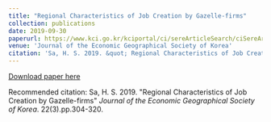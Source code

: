 ```yaml
---
title: "Regional Characteristics of Job Creation by Gazelle-firms" 
collection: publications
date: 2019-09-30
paperurl: https://www.kci.go.kr/kciportal/ci/sereArticleSearch/ciSereArtiView.kci?sereArticleSearchBean.artiId=ART002513136
venue: 'Journal of the Economic Geographical Society of Korea'
citation: 'Sa, H. S. 2019. &quot; Regional Characteristics of Job Creation by Gazelle-firms.&quot; <i>Journal of the Economic Geographical Society of Korea</i>. 22(3). pp.304-320.'
---
```


[Download paper here](https://www.kci.go.kr/kciportal/ci/sereArticleSearch/ciSereArtiView.kci?sereArticleSearchBean.artiId=ART002513136)

Recommended citation: Sa, H. S. 2019. "Regional Characteristics of Job Creation by Gazelle-firms" <i>Journal of the Economic Geographical Society of Korea</i>. 22(3).pp.304-320.
